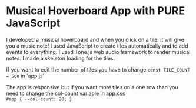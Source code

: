 # Musical Hoverboard App with PURE JavaScript

I developed a musical hoverboard and when you click on a tile, it will give you a music note!
I used JavaScript to create tiles automatically and to add events to everything.
I used Tone.js web audio framework to render musical notes.
I made a skeleton loading for the tiles.

If you want to edit the number of tiles you have to change `const TILE_COUNT = 500` in 'app.js'

The app is responsive but if you want more tiles on a one row than you need to change the col-count variable in app.css <br>
`
  #app {
  --col-count: 20;
  }
`
